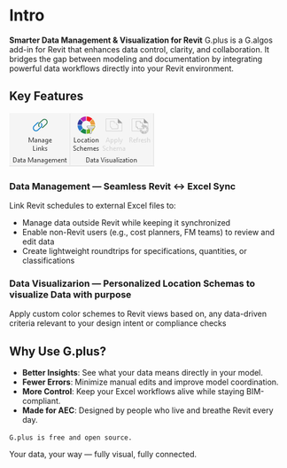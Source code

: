 ﻿# Intro
**Smarter Data Management & Visualization for Revit**
G.plus is a G.algos add-in for Revit that enhances data control, clarity, and collaboration. It bridges the gap between modeling and documentation by integrating powerful data workflows directly into your Revit environment.

## Key Features
![Ribbon](../assets/images/GPlus.png)
### Data Management — Seamless Revit ↔ Excel Sync
Link Revit schedules to external Excel files to:
* Manage data outside Revit while keeping it synchronized  
* Enable non-Revit users (e.g., cost planners, FM teams) to review and edit data  
* Create lightweight roundtrips for specifications, quantities, or classifications  

### Data Visualizarion — Personalized Location Schemas to visualize Data with purpose
Apply custom color schemes to Revit views based on, any data-driven criteria relevant to your design intent or compliance checks

## Why Use G.plus?

- **Better Insights**: See what your data means directly in your model.  
- **Fewer Errors**: Minimize manual edits and improve model coordination.  
- **More Control**: Keep your Excel workflows alive while staying BIM-compliant.  
- **Made for AEC**: Designed by people who live and breathe Revit every day.  

`G.plus is free and open source.`

Your data, your way — fully visual, fully connected.
